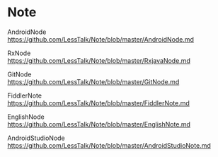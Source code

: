 # Note


AndroidNode <br>
https://github.com/LessTalk/Note/blob/master/AndroidNode.md <br>

RxNode <br>
https://github.com/LessTalk/Note/blob/master/RxjavaNode.md <br>

GitNode <br>
https://github.com/LessTalk/Note/blob/master/GitNode.md <br>

FiddlerNote <br>
https://github.com/LessTalk/Note/blob/master/FiddlerNote.md <br>

EnglishNode <br>
https://github.com/LessTalk/Note/blob/master/EnglishNote.md <br>

AndroidStudioNode <br>
https://github.com/LessTalk/Note/blob/master/AndroidStudioNote.md <br>




